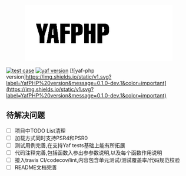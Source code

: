 
<p align="center">
    <img src="./docs/logo.png" width="400" alt="YAF-PHP">    
</p>

[![test case](https://img.shields.io/static/v1.svg?label=TestCase&message=50/97&color=yellowgreen)](https://img.shields.io/static/v1.svg?label=TestCase&message=50/97&color=yellowgreen)
[![yaf version](https://img.shields.io/static/v1.svg?label=Yaf%20version&message=3.0.8-dev&color=blueviolet)](https://img.shields.io/static/v1.svg?label=Yaf%20version&message=3.0.8-dev&color=blueviolet)
[![yaf-php version]https://img.shields.io/static/v1.svg?label=YafPHP%20version&message=0.1.0-dev.1&color=important](https://img.shields.io/static/v1.svg?label=YafPHP%20version&message=0.1.0-dev.1&color=important)

<!--
+ [关于Yaf](#关于yaf)
    + [什么是Yaf?](#什么是Yaf?)
    + [Yaf的问题](#Yaf的问题)
+ [关于Yaf-php](#关于Yaf-php)
    + [简介](#简介)
    + [黑盒问题](#黑盒问题)
        + [1.phpstorm 作为IDE Helper引入](#1.phpstorm引入)
        + [2.解决调试](#2.解决调试)
+ [待解决问题](#待解决问题)

## Yaf

### 关于Yaf

### Yaf的问题
-->

## 待解决问题

- [ ] 项目中TODO List清理
- [ ] 加载方式同时支持PSR4和PSR0
- [ ] 测试用例完善,在支持Yaf tests基础上能有所拓展
- [ ] 代码注释完善,包括函数入参出参参数说明,以及每个函数作用说明
- [ ] 接入travis CI/codecov/lint,内容包含单元测试/测试覆盖率/代码规范校验
- [ ] README文档完善
